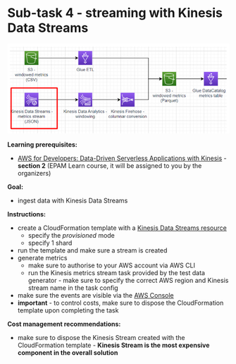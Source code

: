 # Sub-task 4 - streaming with Kinesis Data Streams

![](../materials/diagrams/task4-focus.png)

**Learning prerequisites:**
* [AWS for Developers: Data-Driven Serverless Applications with Kinesis](https://learn.epam.com/detailsPage?id=3d2f05f1-49a6-412a-83c4-def85e9e5ce2) - **section 2** (EPAM Learn course, it will be assigned to you by the organizers)

**Goal:**
* ingest data with Kinesis Data Streams

**Instructions:**
* create a CloudFormation template with a [Kinesis Data Streams resource](https://docs.aws.amazon.com/AWSCloudFormation/latest/UserGuide/aws-resource-kinesis-stream.html)
    * specify the _provisioned_ mode
    * specify 1 shard
* run the template and make sure a stream is created
* generate metrics
    * make sure to authorise to your AWS account via AWS CLI
    * run the Kinesis metrics stream task provided by the test data generator - make sure to specify the correct AWS region and Kinesis stream name in the task config
* make sure the events are visible via the [AWS Console](https://docs.aws.amazon.com/streams/latest/dev/data-viewer.html)
* **important** - to control costs, make sure to dispose the CloudFormation template upon completing the task

**Cost management recommendations:**
* make sure to dispose the Kinesis Stream created with the CloudFormation template - **Kinesis Stream is the most expensive component in the overall solution**